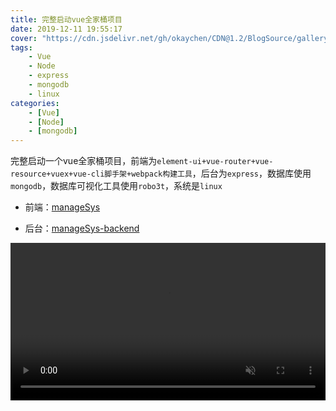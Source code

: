 ```yaml
---
title: 完整启动vue全家桶项目
date: 2019-12-11 19:55:17
cover: "https://cdn.jsdelivr.net/gh/okaychen/CDN@1.2/BlogSource/gallery/thumb_030.jpg"
tags:  
    - Vue 
    - Node
    - express
    - mongodb
    - linux
categories:
    - [Vue] 
    - [Node]
    - [mongodb]
---
```


完整启动一个vue全家桶项目，前端为`element-ui+vue-router+vue-resource+vuex+vue-cli脚手架+webpack构建工具`，后台为`express`，数据库使用`mongodb`，数据库可视化工具使用`robo3t`，系统是`linux`

- 前端：[manageSys](https://github.com/okaychen/manageSys)

- 后台：[manageSys-backend](https://github.com/okaychen/manageSys-backend)

<!-- more -->

<video src="https://cdn.jsdelivr.net/gh/okaychen/CDN@1.4/BlogSource/videos/vueFanily-2019-12-11_20.38.03.mp4" controls allowfullscreen="true" loop="true" autoplay="autoplay" muted width="100%" min-height="100%">embed: xss--chrome_test</video>